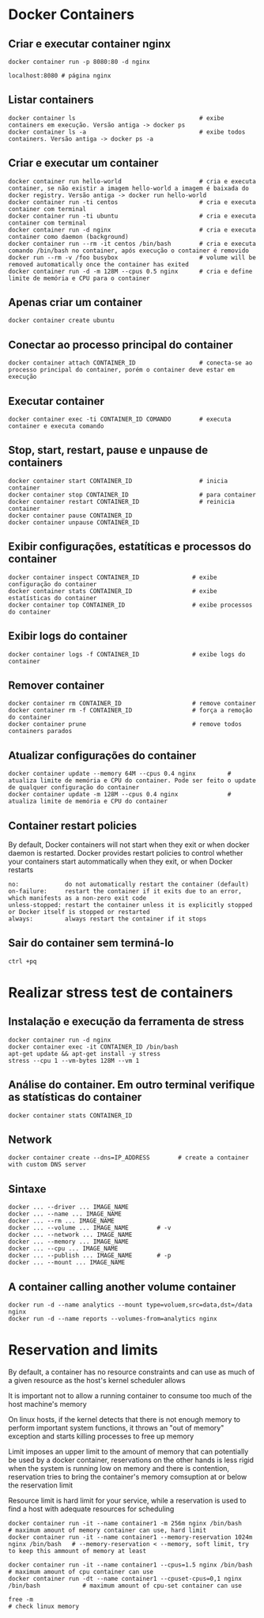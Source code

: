 # Docker Containers

## Criar e executar container nginx
```
docker container run -p 8080:80 -d nginx

localhost:8080 # página nginx
```

## Listar containers
```
docker container ls                                   # exibe containers em execução. Versão antiga -> docker ps
docker container ls -a                                # exibe todos containers. Versão antiga -> docker ps -a
```

## Criar e executar um container
```
docker container run hello-world                      # cria e executa container, se não existir a imagem hello-world a imagem é baixada do docker registry. Versão antiga -> docker run hello-world
docker container run -ti centos                       # cria e executa container com terminal
docker container run -ti ubuntu                       # cria e executa container com terminal
docker container run -d nginx                         # cria e executa container como daemon (background)
docker container run --rm -it centos /bin/bash        # cria e executa comando /bin/bash no container, após execução o container é removido
docker run --rm -v /foo busybox                       # volume will be removed automatically once the container has exited
docker container run -d -m 128M --cpus 0.5 nginx      # cria e define limite de memória e CPU para o container
```

## Apenas criar um container
```
docker container create ubuntu
```

## Conectar ao processo principal do container
```
docker container attach CONTAINER_ID                  # conecta-se ao processo principal do container, porém o container deve estar em execução
```

## Executar container
```
docker container exec -ti CONTAINER_ID COMANDO        # executa container e executa comando
```

## Stop, start, restart, pause e unpause de containers
```
docker container start CONTAINER_ID                   # inicia container
docker container stop CONTAINER_ID                    # para container
docker container restart CONTAINER_ID                 # reinicia container
docker container pause CONTAINER_ID
docker container unpause CONTAINER_ID
```

## Exibir configurações, estatíticas e processos do container
```
docker container inspect CONTAINER_ID               # exibe configuração do container
docker container stats CONTAINER_ID                 # exibe estatísticas do container
docker container top CONTAINER_ID                   # exibe processos do container
```

## Exibir logs do container
```
docker container logs -f CONTAINER_ID               # exibe logs do container
```

## Remover container
```
docker container rm CONTAINER_ID                    # remove container
docker container rm -f CONTAINER_ID                 # força a remoção do container 
docker container prune                              # remove todos containers parados
```

## Atualizar configurações do container
```
docker container update --memory 64M --cpus 0.4 nginx         # atualiza limite de memória e CPU do container. Pode ser feito o update de qualquer configuração do container
docker container update -m 128M --cpus 0.4 nginx              # atualiza limite de memória e CPU do container
```

## Container restart policies
By default, Docker containers will not start when they exit or when docker daemon is restarted.
Docker provides restart policies to control whether your containers start autommatically when they exit, or when Docker restarts

```
no:             do not automatically restart the container (default)
on-failure:     restart the container if it exits due to an error, which manifests as a non-zero exit code
unless-stopped: restart the container unless it is explicitly stopped or Docker itself is stopped or restarted
always:         always restart the container if it stops
```

## Sair do container sem terminá-lo
```
ctrl +pq
```

# Realizar stress test de containers

## Instalação e execução da ferramenta de stress
```
docker container run -d nginx
docker container exec -it CONTAINER_ID /bin/bash
apt-get update && apt-get install -y stress
stress --cpu 1 --vm-bytes 128M --vm 1
```

## Análise do container. Em outro terminal verifique as statísticas do container
```
docker container stats CONTAINER_ID
```

## Network
```
docker container create --dns=IP_ADDRESS        # create a container with custom DNS server
```

## Sintaxe
```
docker ... --driver ... IMAGE_NAME
docker ... --name ... IMAGE_NAME
docker ... --rm ... IMAGE_NAME
docker ... --volume ... IMAGE_NAME        # -v
docker ... --network ... IMAGE_NAME
docker ... --memory ... IMAGE_NAME
docker ... --cpu ... IMAGE_NAME
docker ... --publish ... IMAGE_NAME       # -p
docker ... --mount ... IMAGE_NAME
```

## A container calling another volume container
```
docker run -d --name analytics --mount type=voluem,src=data,dst=/data nginx
docker run -d --name reports --volumes-from=analytics nginx
```

# Reservation and limits
By default, a container has no resource constraints and can use as much of a given resource as the host's kernel scheduler allows

It is important not to allow a running container to consume too much of the host machine's memory

On linux hosts, if the kernel detects that there is not enough memory to perform important system functions, it throws an "out of memory" exception and starts killing processes to free up memory

Limit imposes an upper limit to the amount of memory that can potentially be used by a docker container, reservations on the other hands is less rigid
when the system is running low on memory and there is contention, reservation tries to bring the container's memory comsuption at or below the reservation limit

Resource limit is hard limit for your service, while a reservation is used to find a host with adequate resources for scheduling

```
docker container run -it --name container1 -m 256m nginx /bin/bash                      # maximum amount of memory container can use, hard limit
docker container run -it --name container1 --memory-reservation 1024m nginx /bin/bash   # --memory-reservation < --memory, soft limit, try to keep this ammount of memory at least

docker container run -it --name container1 --cpus=1.5 nginx /bin/bash                   # maximum amount of cpu container can use
docker container run -dt --name container1 --cpuset-cpus=0,1 nginx /bin/bash            # maximum amount of cpu-set container can use

free -m                                                                                 # check linux memory
```